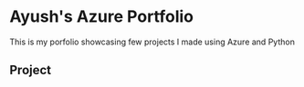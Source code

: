 # Ayush's Azure Portfolio
This is my porfolio showcasing few projects I made using Azure and Python
## Project
